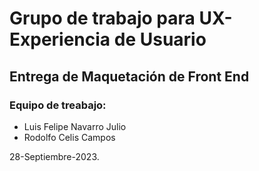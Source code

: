 # Grupo de trabajo para UX-Experiencia de Usuario

## Entrega de Maquetación de Front End

### Equipo de treabajo: 

* Luis Felipe Navarro Julio
* Rodolfo Celis Campos

28-Septiembre-2023.
